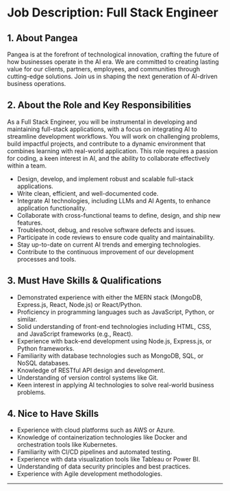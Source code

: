 # Job Description: Full Stack Engineer

## 1. About Pangea
Pangea is at the forefront of technological innovation, crafting the future of how businesses operate in the AI era. We are committed to creating lasting value for our clients, partners, employees, and communities through cutting-edge solutions. Join us in shaping the next generation of AI-driven business operations.

## 2. About the Role and Key Responsibilities
As a Full Stack Engineer, you will be instrumental in developing and maintaining full-stack applications, with a focus on integrating AI to streamline development workflows. You will work on challenging problems, build impactful projects, and contribute to a dynamic environment that combines learning with real-world application. This role requires a passion for coding, a keen interest in AI, and the ability to collaborate effectively within a team.

*   Design, develop, and implement robust and scalable full-stack applications.
*   Write clean, efficient, and well-documented code.
*   Integrate AI technologies, including LLMs and AI Agents, to enhance application functionality.
*   Collaborate with cross-functional teams to define, design, and ship new features.
*   Troubleshoot, debug, and resolve software defects and issues.
*   Participate in code reviews to ensure code quality and maintainability.
*   Stay up-to-date on current AI trends and emerging technologies.
*   Contribute to the continuous improvement of our development processes and tools.

## 3. Must Have Skills & Qualifications

*   Demonstrated experience with either the MERN stack (MongoDB, Express.js, React, Node.js) or React/Python.
*   Proficiency in programming languages such as JavaScript, Python, or similar.
*   Solid understanding of front-end technologies including HTML, CSS, and JavaScript frameworks (e.g., React).
*   Experience with back-end development using Node.js, Express.js, or Python frameworks.
*   Familiarity with database technologies such as MongoDB, SQL, or NoSQL databases.
*   Knowledge of RESTful API design and development.
*   Understanding of version control systems like Git.
*   Keen interest in applying AI technologies to solve real-world business problems.

## 4. Nice to Have Skills

*   Experience with cloud platforms such as AWS or Azure.
*   Knowledge of containerization technologies like Docker and orchestration tools like Kubernetes.
*   Familiarity with CI/CD pipelines and automated testing.
*   Experience with data visualization tools like Tableau or Power BI.
*   Understanding of data security principles and best practices.
*   Experience with Agile development methodologies.

---
